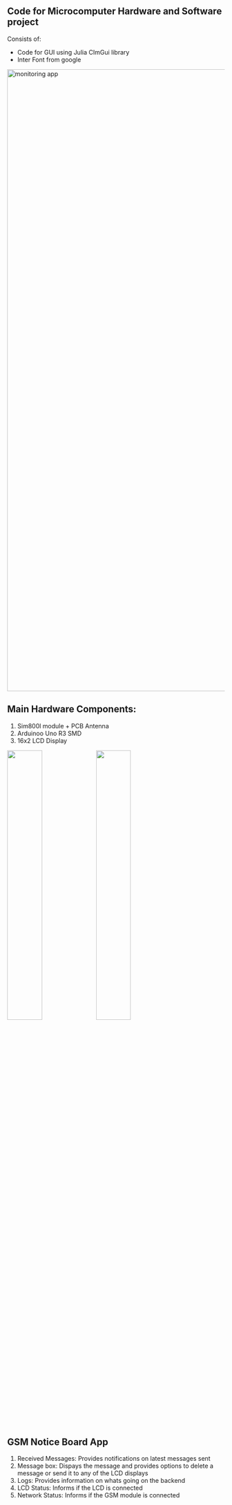## Code for Microcomputer Hardware and Software project

Consists of:
- Code for GUI using Julia CImGui library
- Inter Font from google

<img width="1440" alt="monitoring app" src="https://github.com/davidAdeshinaArungbemi/GSM-Notice-Board-Monitoring-App/assets/105245707/5638c13c-dd6c-4763-85f3-7d36917757b3">


## Main Hardware Components:
1. Sim800l module + PCB Antenna
3. Arduinoo Uno R3 SMD
4. 16x2 LCD Display


<p float="left">
  <img src="https://github.com/davidAdeshinaArungbemi/GSM-Notice-Board-Monitoring-App/assets/105245707/c83a23ba-52e1-40b6-bc4b-3a6f63756c36" width=40%>
  <img src="https://github.com/davidAdeshinaArungbemi/GSM-Notice-Board-Monitoring-App/assets/105245707/ac8fd682-3836-4767-a1e4-55186e5fbdf5" width=40%>
</p>

## GSM Notice Board App
1. Received Messages: Provides notifications on latest messages sent
2. Message box: Dispays the message and provides options to delete a message or send it to any of the LCD displays
3. Logs: Provides information on whats going on the backend
4. LCD Status: Informs if the LCD is connected
5. Network Status: Informs if the GSM module is connected
